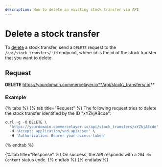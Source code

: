 ```yaml
---
description: How to delete an existing stock transfer via API
---
```


# Delete a stock transfer

To [delete](https://docs.commercelayer.io/developers/deleting-resources) a stock transfer, send a `DELETE` request to the `/api/stock_transfers/:id` endpoint, where `id` is the id of the stock transfer that you want to delete.

## Request

**DELETE** https://yourdomain.commercelayer.io**/api/stock\_transfers/:id**

### Example

{% tabs %}
{% tab title="Request" %}
The following request tries to delete the stock transfer identified by the ID "xYZkjABcde":

```javascript
curl -g -X DELETE \
  'https://yourdomain.commercelayer.io/api/stock_transfers/xYZkjABcde' \
  -H 'Accept: application/vnd.api+json' \
  -H 'Authorization: Bearer your-access-token'
```
{% endtab %}

{% tab title="Response" %}
On success, the API responds with a `204 No Content` status code.
{% endtab %}
{% endtabs %}
